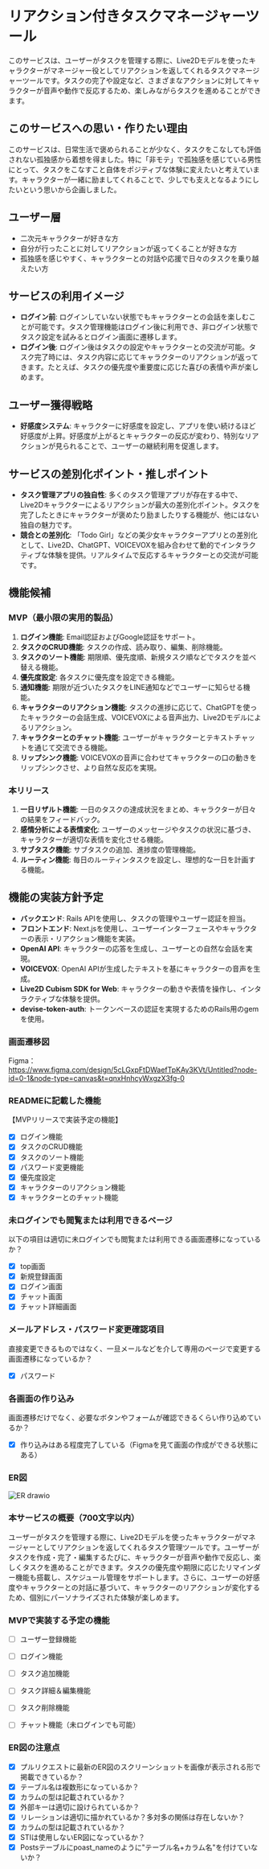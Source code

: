 # リアクション付きタスクマネージャーツール

このサービスは、ユーザーがタスクを管理する際に、Live2Dモデルを使ったキャラクターがマネージャー役としてリアクションを返してくれるタスクマネージャーツールです。タスクの完了や設定など、さまざまなアクションに対してキャラクターが音声や動作で反応するため、楽しみながらタスクを進めることができます。

## このサービスへの思い・作りたい理由

このサービスは、日常生活で褒められることが少なく、タスクをこなしても評価されない孤独感から着想を得ました。特に「非モテ」で孤独感を感じている男性にとって、タスクをこなすこと自体をポジティブな体験に変えたいと考えています。キャラクターが一緒に励ましてくれることで、少しでも支えとなるようにしたいという思いから企画しました。

## ユーザー層

- 二次元キャラクターが好きな方
- 自分が行ったことに対してリアクションが返ってくることが好きな方
- 孤独感を感じやすく、キャラクターとの対話や応援で日々のタスクを乗り越えたい方

## サービスの利用イメージ

- **ログイン前**: ログインしていない状態でもキャラクターとの会話を楽しむことが可能です。タスク管理機能はログイン後に利用でき、非ログイン状態でタスク設定を試みるとログイン画面に遷移します。
- **ログイン後**: ログイン後はタスクの設定やキャラクターとの交流が可能。タスク完了時には、タスク内容に応じてキャラクターのリアクションが返ってきます。たとえば、タスクの優先度や重要度に応じた喜びの表情や声が楽しめます。

## ユーザー獲得戦略

- **好感度システム**: キャラクターに好感度を設定し、アプリを使い続けるほど好感度が上昇。好感度が上がるとキャラクターの反応が変わり、特別なリアクションが見られることで、ユーザーの継続利用を促進します。

## サービスの差別化ポイント・推しポイント

- **タスク管理アプリの独自性**: 多くのタスク管理アプリが存在する中で、Live2Dキャラクターによるリアクションが最大の差別化ポイント。タスクを完了したときにキャラクターが褒めたり励ましたりする機能が、他にはない独自の魅力です。
- **競合との差別化**: 「Todo Girl」などの美少女キャラクターアプリとの差別化として、Live2D、ChatGPT、VOICEVOXを組み合わせて動的でインタラクティブな体験を提供。リアルタイムで反応するキャラクターとの交流が可能です。

## 機能候補

### MVP（最小限の実用的製品）

1. **ログイン機能**: Email認証およびGoogle認証をサポート。
2. **タスクのCRUD機能**: タスクの作成、読み取り、編集、削除機能。
3. **タスクのソート機能**: 期限順、優先度順、新規タスク順などでタスクを並べ替える機能。
4. **優先度設定**: 各タスクに優先度を設定できる機能。
5. **通知機能**: 期限が近づいたタスクをLINE通知などでユーザーに知らせる機能。
6. **キャラクターのリアクション機能**: タスクの進捗に応じて、ChatGPTを使ったキャラクターの会話生成、VOICEVOXによる音声出力、Live2Dモデルによるリアクション。
7. **キャラクターとのチャット機能**: ユーザーがキャラクターとテキストチャットを通じて交流できる機能。
8. **リップシンク機能**: VOICEVOXの音声に合わせてキャラクターの口の動きをリップシンクさせ、より自然な反応を実現。

### 本リリース

1. **一日リザルト機能**: 一日のタスクの達成状況をまとめ、キャラクターが日々の結果をフィードバック。
2. **感情分析による表情変化**: ユーザーのメッセージやタスクの状況に基づき、キャラクターが適切な表情を変化させる機能。
3. **サブタスク機能**: サブタスクの追加、進捗度の管理機能。
4. **ルーティン機能**: 毎日のルーティンタスクを設定し、理想的な一日を計画する機能。

## 機能の実装方針予定

- **バックエンド**: Rails APIを使用し、タスクの管理やユーザー認証を担当。
- **フロントエンド**: Next.jsを使用し、ユーザーインターフェースやキャラクターの表示・リアクション機能を実装。
- **OpenAI API**: キャラクターの応答を生成し、ユーザーとの自然な会話を実現。
- **VOICEVOX**: OpenAI APIが生成したテキストを基にキャラクターの音声を生成。
- **Live2D Cubism SDK for Web**: キャラクターの動きや表情を操作し、インタラクティブな体験を提供。
- **devise-token-auth**: トークンベースの認証を実現するためのRails用のgemを使用。

### 画面遷移図
Figma：
https://www.figma.com/design/5cLGxpFtDWaefTpKAy3KVt/Untitled?node-id=0-1&node-type=canvas&t=qnxHnhcyWxgzX3fg-0

### READMEに記載した機能
【MVPリリースで実装予定の機能】
- [x] ログイン機能
- [x] タスクのCRUD機能
- [x] タスクのソート機能
- [x] パスワード変更機能
- [x] 優先度設定
- [x] キャラクターのリアクション機能
- [x] キャラクターとのチャット機能

### 未ログインでも閲覧または利用できるページ
以下の項目は適切に未ログインでも閲覧または利用できる画面遷移になっているか？
- [x] top画面
- [x] 新規登録画面
- [x] ログイン画面
- [x] チャット画面
- [x] チャット詳細画面

### メールアドレス・パスワード変更確認項目
直接変更できるものではなく、一旦メールなどを介して専用のページで変更する画面遷移になっているか？
- [x] パスワード

### 各画面の作り込み
画面遷移だけでなく、必要なボタンやフォームが確認できるくらい作り込めているか？
- [x] 作り込みはある程度完了している（Figmaを見て画面の作成ができる状態にある）

### ER図

![ER drawio](https://github.com/user-attachments/assets/6893cf58-2bac-41ba-92c1-7fdced417474)



### 本サービスの概要（700文字以内）
ユーザーがタスクを管理する際に、Live2Dモデルを使ったキャラクターがマネージャーとしてリアクションを返してくれるタスク管理ツールです。ユーザーがタスクを作成・完了・編集するたびに、キャラクターが音声や動作で反応し、楽しくタスクを進めることができます。タスクの優先度や期限に応じたリマインダー機能も搭載し、スケジュール管理をサポートします。さらに、ユーザーの好感度やキャラクターとの対話に基づいて、キャラクターのリアクションが変化するため、個別にパーソナライズされた体験が楽しめます。

### MVPで実装する予定の機能
- [ ] ユーザー登録機能
- [ ] ログイン機能
- [ ] タスク追加機能
- [ ] タスク詳細＆編集機能
- [ ] タスク削除機能
- [ ] チャット機能（未ログインでも可能）


### ER図の注意点
- [x] プルリクエストに最新のER図のスクリーンショットを画像が表示される形で掲載できているか？
- [x] テーブル名は複数形になっているか？
- [x] カラムの型は記載されているか？
- [x] 外部キーは適切に設けられているか？
- [x] リレーションは適切に描かれているか？多対多の関係は存在しないか？
- [x] カラムの型は記載されているか？
- [x] STIは使用しないER図になっているか？
- [x] Postsテーブルにpoast_nameのように"テーブル名+カラム名"を付けていないか？